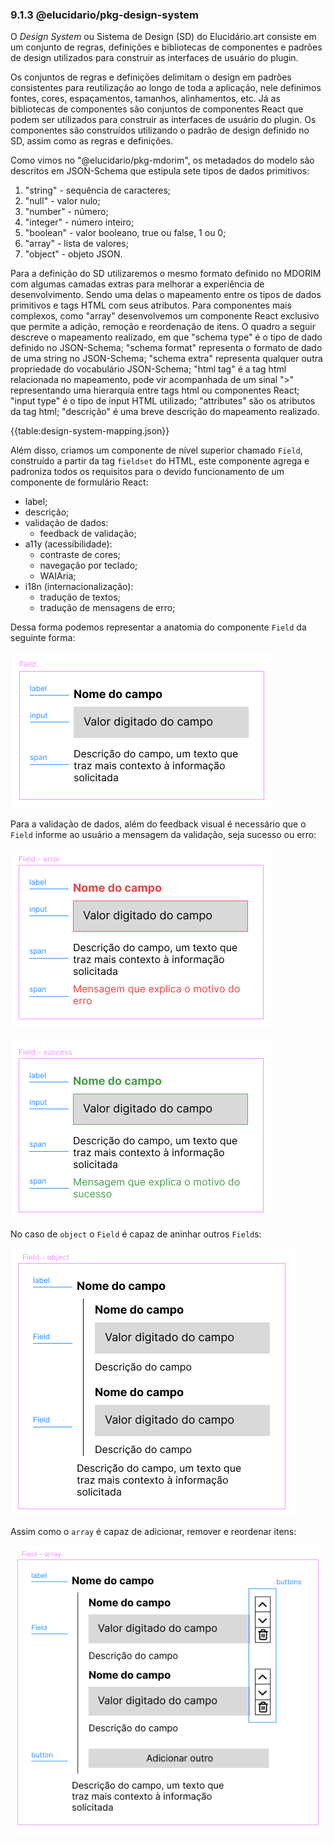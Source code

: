 ### 9.1.3 @elucidario/pkg-design-system

O _Design System_ ou Sistema de Design (SD) do Elucidário.art consiste em um conjunto de regras, definições e bibliotecas de componentes e padrões de design utilizados para construir as interfaces de usuário do plugin.

Os conjuntos de regras e definições delimitam o design em padrões consistentes para reutilização ao longo de toda a aplicação, nele definimos fontes, cores, espaçamentos, tamanhos, alinhamentos, etc. Já as bibliotecas de componentes são conjuntos de componentes React que podem ser utilizados para construir as interfaces de usuário do plugin. Os componentes são construídos utilizando o padrão de design definido no SD, assim como as regras e definições.

Como vimos no "@elucidario/pkg-mdorim", os metadados do modelo são descritos em JSON-Schema que estipula sete tipos de dados primitivos:

1. "string" - sequência de caracteres;
2. "null" - valor nulo;
3. "number" - número;
4. "integer" - número inteiro;
5. "boolean" - valor booleano, true ou false, 1 ou 0;
6. "array" - lista de valores;
7. "object" - objeto JSON.

Para a definição do SD utilizaremos o mesmo formato definido no MDORIM com algumas camadas extras para melhorar a experiência de desenvolvimento. Sendo uma delas o mapeamento entre os tipos de dados primitivos e tags HTML com seus atributos. Para componentes mais complexos, como "array" desenvolvemos um componente React exclusivo que permite a adição, remoção e reordenação de itens. O quadro a seguir descreve o mapeamento realizado, em que "schema type" é o tipo de dado definido no JSON-Schema; "schema format" representa o formato de dado de uma string no JSON-Schema; "schema extra" representa qualquer outra propriedade do vocabulário JSON-Schema; "html tag" é a tag html relacionada no mapeamento, pode vir acompanhada de um sinal ">" representando uma hierarquia entre tags html ou componentes React; "input type" é o tipo de input HTML utilizado; "attributes" são os atributos da tag html; "descrição" é uma breve descrição do mapeamento realizado.

{{table:design-system-mapping.json}}

Além disso, criamos um componente de nível superior chamado `Field`, construído a partir da tag `fieldset` do HTML, este componente agrega e padroniza todos os requisitos para o devido funcionamento de um componente de formulário React:

-   label;
-   descrição;
-   validação de dados:
    -   feedback de validação;
-   a11y (acessibilidade):
    -   contraste de cores;
    -   navegação por teclado;
    -   WAIAria;
-   i18n (internacionalização):
    -   tradução de textos;
    -   tradução de mensagens de erro;

Dessa forma podemos representar a anatomia do componente `Field` da seguinte forma:

![Anatomia do componente `Field`](./anatomia-Field.png)

Para a validação de dados, além do feedback visual é necessário que o `Field` informe ao usuário a mensagem da validação, seja sucesso ou erro:

![Feedback de erro do componente `Field`](./anatomia-Field-error.png)

![Feedback de sucesso do componente `Field`](./anatomia-Field-success.png)

No caso de `object` o `Field` é capaz de aninhar outros `Field`s:

![Anatomia do componente `Field` com `object`](./anatomia-Field-object.png)

Assim como o `array` é capaz de adicionar, remover e reordenar itens:

![Anatomia do componente `Field` com `array`](./anatomia-Field-array.png)
